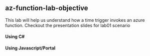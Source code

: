## az-function-lab-objective
This lab will help us understand how a time trigger invokes an azure function. 
Checkout the presentation slides for lab01 scenario

#### Using C#

#### Using Javascript/Portal
